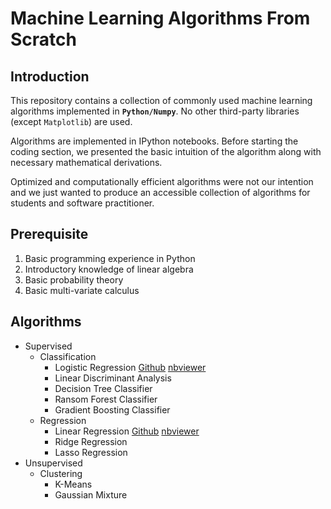 # Machine Learning Algorithms From Scratch

## Introduction

This repository contains a collection of commonly used machine learning algorithms implemented in **`Python/Numpy`**. No other third-party libraries (except `Matplotlib`) are used. 

Algorithms are implemented in IPython notebooks. Before starting the coding section, we presented the basic intuition of the algorithm along with necessary mathematical derivations.

Optimized and computationally efficient algorithms were not our intention and we just wanted to produce an accessible collection of algorithms for students and software practitioner. 

## Prerequisite

1. Basic programming experience in Python
2. Introductory knowledge of linear algebra
3. Basic probability theory
4. Basic multi-variate calculus

## Algorithms
* Supervised
  * Classification 
      * Logistic Regression [Github](./supervised/classification/Logistic_Regression.ipynb) [nbviewer](https://nbviewer.jupyter.org/github/upul/Machine-Learning-Algorithms-From-Scratch/blob/master/supervised/classification/Logistic_Regression.ipynb)
      * Linear Discriminant Analysis 
      * Decision Tree Classifier
      * Ransom Forest Classifier
      * Gradient Boosting Classifier
  * Regression
      * Linear Regression [Github](./supervised/regression/Linear_Regression.ipynb) [nbviewer](https://nbviewer.jupyter.org/github/upul/Machine-Learning-Algorithms-From-Scratch/blob/master/supervised/regression/Linear_Regression.ipynb)
      * Ridge Regression
      * Lasso Regression
* Unsupervised
    * Clustering
        * K-Means
        * Gaussian Mixture
